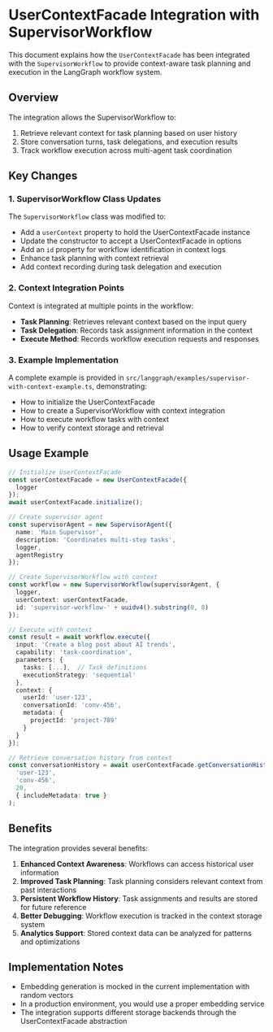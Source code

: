 # UserContextFacade Integration with SupervisorWorkflow

This document explains how the `UserContextFacade` has been integrated with the `SupervisorWorkflow` to provide context-aware task planning and execution in the LangGraph workflow system.

## Overview

The integration allows the SupervisorWorkflow to:

1. Retrieve relevant context for task planning based on user history
2. Store conversation turns, task delegations, and execution results
3. Track workflow execution across multi-agent task coordination

## Key Changes

### 1. SupervisorWorkflow Class Updates

The `SupervisorWorkflow` class was modified to:

- Add a `userContext` property to hold the UserContextFacade instance
- Update the constructor to accept a UserContextFacade in options
- Add an `id` property for workflow identification in context logs
- Enhance task planning with context retrieval
- Add context recording during task delegation and execution

### 2. Context Integration Points

Context is integrated at multiple points in the workflow:

- **Task Planning**: Retrieves relevant context based on the input query
- **Task Delegation**: Records task assignment information in the context
- **Execute Method**: Records workflow execution requests and responses

### 3. Example Implementation

A complete example is provided in `src/langgraph/examples/supervisor-with-context-example.ts`, demonstrating:

- How to initialize the UserContextFacade
- How to create a SupervisorWorkflow with context integration
- How to execute workflow tasks with context
- How to verify context storage and retrieval

## Usage Example

```typescript
// Initialize UserContextFacade
const userContextFacade = new UserContextFacade({
  logger
});
await userContextFacade.initialize();

// Create supervisor agent
const supervisorAgent = new SupervisorAgent({
  name: 'Main Supervisor', 
  description: 'Coordinates multi-step tasks',
  logger,
  agentRegistry
});

// Create SupervisorWorkflow with context
const workflow = new SupervisorWorkflow(supervisorAgent, {
  logger,
  userContext: userContextFacade,
  id: 'supervisor-workflow-' + uuidv4().substring(0, 8)
});

// Execute with context
const result = await workflow.execute({
  input: 'Create a blog post about AI trends',
  capability: 'task-coordination',
  parameters: {
    tasks: [...],  // Task definitions
    executionStrategy: 'sequential'
  },
  context: {
    userId: 'user-123',
    conversationId: 'conv-456',
    metadata: {
      projectId: 'project-789'
    }
  }
});

// Retrieve conversation history from context
const conversationHistory = await userContextFacade.getConversationHistory(
  'user-123',
  'conv-456',
  20,
  { includeMetadata: true }
);
```

## Benefits

The integration provides several benefits:

1. **Enhanced Context Awareness**: Workflows can access historical user information
2. **Improved Task Planning**: Task planning considers relevant context from past interactions
3. **Persistent Workflow History**: Task assignments and results are stored for future reference
4. **Better Debugging**: Workflow execution is tracked in the context storage system
5. **Analytics Support**: Stored context data can be analyzed for patterns and optimizations

## Implementation Notes

- Embedding generation is mocked in the current implementation with random vectors
- In a production environment, you would use a proper embedding service
- The integration supports different storage backends through the UserContextFacade abstraction 
